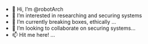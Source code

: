 - 👋 Hi, I’m @robotArch
- 👀 I’m interested in researching and securing systems
- 🌱 I’m currently breaking boxes, ethically ...
- 💞️ I’m looking to collaborate on securing systems...
- 📫 Hit me here! ...

<!---
robotArch/robotArch is a ✨ special ✨ repository because its `README.md` (this file) appears on your GitHub profile.
You can click the Preview link to take a look at your changes.
--->
